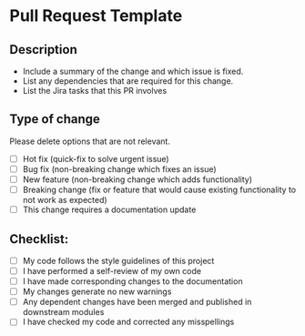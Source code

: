 # Pull Request Template

## Description

- Include a summary of the change and which issue is fixed.
- List any dependencies that are required for this change.
- List the Jira tasks that this PR involves

## Type of change

Please delete options that are not relevant.

- [ ] Hot fix (quick-fix to solve urgent issue)
- [ ] Bug fix (non-breaking change which fixes an issue)
- [ ] New feature (non-breaking change which adds functionality)
- [ ] Breaking change (fix or feature that would cause existing functionality to not work as expected)
- [ ] This change requires a documentation update

## Checklist:

- [ ] My code follows the style guidelines of this project
- [ ] I have performed a self-review of my own code
- [ ] I have made corresponding changes to the documentation
- [ ] My changes generate no new warnings
- [ ] Any dependent changes have been merged and published in downstream modules
- [ ] I have checked my code and corrected any misspellings
